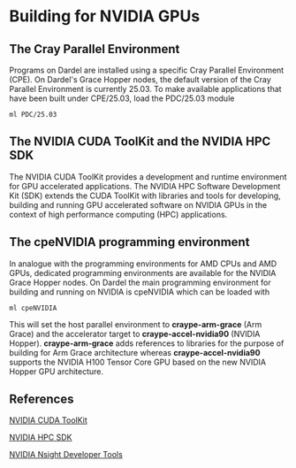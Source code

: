 

# Building for NVIDIA GPUs

## The Cray Parallel Environment

Programs on Dardel are installed using a specific Cray Parallel Environment (CPE). On Dardel's Grace Hopper nodes, the default
version of the Cray Parallel Environment is currently 25.03. To make available applications that have been built under CPE/25.03, load the PDC/25.03 module

```text
ml PDC/25.03
```

## The NVIDIA CUDA ToolKit and the NVIDIA HPC SDK

The NVIDIA CUDA ToolKit provides a development and runtime environment for GPU accelerated applications. The NVIDIA HPC Software Development Kit (SDK) extends the CUDA ToolKit with libraries and tools for developing, building and running GPU accelerated software on NVIDIA GPUs in the context of high performance computing (HPC) applications.

## The cpeNVIDIA programming environment

In analogue with the programming environments for AMD CPUs and AMD GPUs, dedicated programming environments are available for the NVIDIA Grace Hopper nodes. On Dardel the main programming environment for building and running on NVIDIA is cpeNVIDIA which can be loaded with

```text
ml cpeNVIDIA
```

This will set the host parallel environment to **craype-arm-grace** (Arm Grace) and the accelerator target to **craype-accel-nvidia90** (NVIDIA Hopper). **craype-arm-grace** adds references to libraries for the purpose of building for Arm Grace architecture whereas **craype-accel-nvidia90** supports the NVIDIA H100 Tensor Core GPU based on the new NVIDIA Hopper GPU architecture.

## References

[NVIDIA CUDA ToolKit](https://developer.nvidia.com/cuda-toolkit)

[NVIDIA HPC SDK](https://developer.nvidia.com/hpc-sdk)

[NVIDIA Nsight Developer Tools](https://developer.nvidia.com/tools-overview)